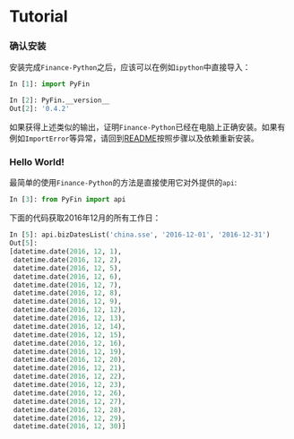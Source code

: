 # Tutorial

### 确认安装

安装完成``Finance-Python``之后，应该可以在例如``ipython``中直接导入：

```python
In [1]: import PyFin

In [2]: PyFin.__version__
Out[2]: '0.4.2'
```

如果获得上述类似的输出，证明``Finance-Python``已经在电脑上正确安装。如果有例如``ImportError``等异常，请回到[README](../../README.md)按照步骤以及依赖重新安装。


### Hello World!

最简单的使用``Finance-Python``的方法是直接使用它对外提供的``api``:

```python
In [3]: from PyFin import api
```

下面的代码获取2016年12月的所有工作日：

```python
In [5]: api.bizDatesList('china.sse', '2016-12-01', '2016-12-31')
Out[5]:
[datetime.date(2016, 12, 1),
 datetime.date(2016, 12, 2),
 datetime.date(2016, 12, 5),
 datetime.date(2016, 12, 6),
 datetime.date(2016, 12, 7),
 datetime.date(2016, 12, 8),
 datetime.date(2016, 12, 9),
 datetime.date(2016, 12, 12),
 datetime.date(2016, 12, 13),
 datetime.date(2016, 12, 14),
 datetime.date(2016, 12, 15),
 datetime.date(2016, 12, 16),
 datetime.date(2016, 12, 19),
 datetime.date(2016, 12, 20),
 datetime.date(2016, 12, 21),
 datetime.date(2016, 12, 22),
 datetime.date(2016, 12, 23),
 datetime.date(2016, 12, 26),
 datetime.date(2016, 12, 27),
 datetime.date(2016, 12, 28),
 datetime.date(2016, 12, 29),
 datetime.date(2016, 12, 30)]
```


